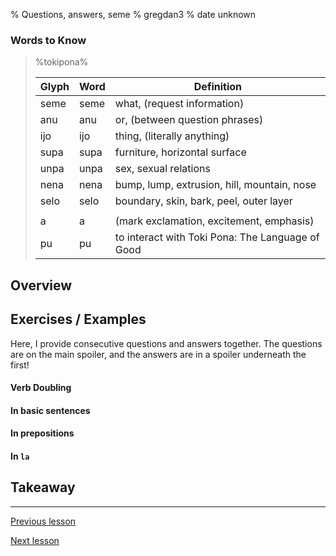 % Questions, answers, seme
% gregdan3
% date unknown

### Words to Know

> %tokipona%
>
> | Glyph | Word | Definition                                       |
> | ----- | ---- | ------------------------------------------------ |
> | seme  | seme | what, (request information)                      |
> | anu   | anu  | or, (between question phrases)                   |
> | ijo   | ijo  | thing, (literally anything)                      |
> | supa  | supa | furniture, horizontal surface                    |
> | unpa  | unpa | sex, sexual relations                            |
> | nena  | nena | bump, lump, extrusion, hill, mountain, nose      |
> | selo  | selo | boundary, skin, bark, peel, outer layer          |
> |       |      |                                                  |
> | a     | a    | (mark exclamation, excitement, emphasis)         |
> | pu    | pu   | to interact with Toki Pona: The Language of Good |

## Overview

## Exercises / Examples

Here, I provide consecutive questions and answers together. The questions are on the main spoiler, and the answers are in a spoiler underneath the first!

#### Verb Doubling

#### In basic sentences

#### In prepositions

#### In `la`

## Takeaway

---

[Previous lesson](./la.html)

[Next lesson](./pini.html)

